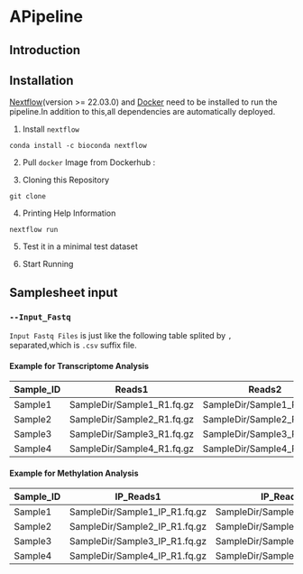 # APipeline
## Introduction


## Installation
[Nextflow](https://nf-co.re/docs/usage/installation)(version >= 22.03.0) and [Docker](https://docs.docker.com/engine/install/) need to be installed to run the pipeline.In addition to this,all dependencies are automatically deployed.
1. Install `nextflow`
  ```
  conda install -c bioconda nextflow
  ```
2.  Pull `docker` Image from Dockerhub :

3.  Cloning this Repository
  ```
  git clone
  ```
4.  Printing Help Information
  ```
  nextflow run 
  ```
5.  Test it in a minimal test dataset

6.  Start Running 

## Samplesheet input
### `--Input_Fastq`
`Input Fastq Files` is just like the following table splited by `,` separated,which is `.csv` suffix file.
#### Example for Transcriptome Analysis
|Sample_ID|Reads1|Reads2|Barcode_File|
|---------|------|------|------------|
|Sample1|SampleDir/Sample1_R1.fq.gz|SampleDir/Sample1_R2.fq.gz|SampleDir/Barcode.txt|
|Sample2|SampleDir/Sample2_R1.fq.gz|SampleDir/Sample2_R2.fq.gz|SampleDir/Barcode.txt|
|Sample3|SampleDir/Sample3_R1.fq.gz|SampleDir/Sample3_R2.fq.gz|SampleDir/Barcode.txt|
|Sample4|SampleDir/Sample4_R1.fq.gz|SampleDir/Sample4_R2.fq.gz|SampleDir/Barcode.txt|

#### Example for Methylation Analysis
|Sample_ID|IP_Reads1|IP_Reads2|INPUT_Reads1|INPUT_Reads2|
|---------|---------|---------|------------|------------|
|Sample1|SampleDir/Sample1_IP_R1.fq.gz|SampleDir/Sample1_IP_R2.fq.gz|SampleDir/Sample1_INPUT_R1.fq.gz|SampleDir/Sample1_INPUT_R2.fq.gz|
|Sample2|SampleDir/Sample2_IP_R1.fq.gz|SampleDir/Sample2_IP_R2.fq.gz|SampleDir/Sample2_INPUT_R1.fq.gz|SampleDir/Sample2_INPUT_R2.fq.gz|
|Sample3|SampleDir/Sample3_IP_R1.fq.gz|SampleDir/Sample3_IP_R2.fq.gz|SampleDir/Sample3_INPUT_R1.fq.gz|SampleDir/Sample3_INPUT_R2.fq.gz|
|Sample4|SampleDir/Sample4_IP_R1.fq.gz|SampleDir/Sample4_IP_R2.fq.gz|SampleDir/Sample4_INPUT_R1.fq.gz|SampleDir/Sample4_INPUT_R2.fq.gz|
